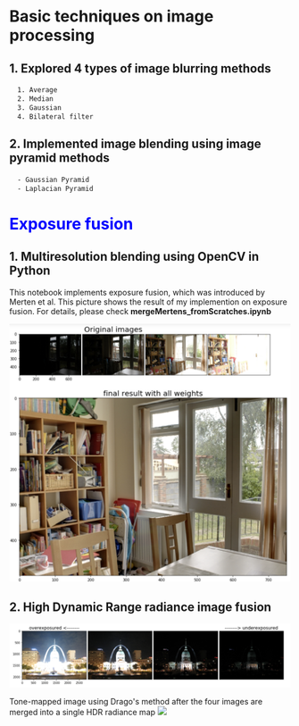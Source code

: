 # Basic techniques on image processing 
##  1. Explored 4 types of image blurring methods
      1. Average 
      2. Median 
      3. Gaussian 
      4. Bilateral filter 

## 2. Implemented image blending using image pyramid methods
      - Gaussian Pyramid
      - Laplacian Pyramid


# <span style="color:blue"> Exposure fusion  </span> 

## 1. Multiresolution blending using OpenCV in Python 

This notebook implements exposure fusion, which was introduced by Merten et al. 
This picture shows the result of my implemention on exposure fusion. 
For details, please check **mergeMertens_fromScratches.ipynb**

<img src ="images/mergeMertens.png" width="600">


## 2. High Dynamic Range radiance image fusion 

<img src ="images/saintLouis_tower.png" width="600">


Tone-mapped image using Drago's method after the four images are merged into a single HDR radiance map 
<img src ="/assets/images/ldr-Drago-2.jpg" width="600">
